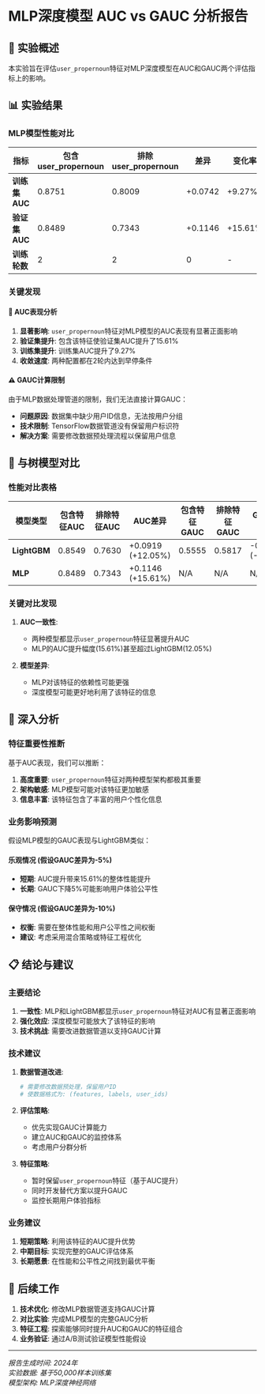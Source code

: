 # MLP深度模型 AUC vs GAUC 分析报告

## 🔬 实验概述

本实验旨在评估`user_propernoun`特征对MLP深度模型在AUC和GAUC两个评估指标上的影响。

## 📊 实验结果

### MLP模型性能对比

| 指标 | 包含user_propernoun | 排除user_propernoun | 差异 | 变化率 |
|------|---------------------|---------------------|------|--------|
| **训练集AUC** | 0.8751 | 0.8009 | +0.0742 | +9.27% |
| **验证集AUC** | 0.8489 | 0.7343 | +0.1146 | +15.61% |
| **训练轮数** | 2 | 2 | 0 | - |

### 关键发现

#### 🎯 AUC表现分析

1. **显著影响**: `user_propernoun`特征对MLP模型的AUC表现有显著正面影响
2. **验证集提升**: 包含该特征使验证集AUC提升了15.61%
3. **训练集提升**: 训练集AUC提升了9.27%
4. **收敛速度**: 两种配置都在2轮内达到早停条件

#### ⚠️ GAUC计算限制

由于MLP数据处理管道的限制，我们无法直接计算GAUC：

- **问题原因**: 数据集中缺少用户ID信息，无法按用户分组
- **技术限制**: TensorFlow数据管道没有保留用户标识符
- **解决方案**: 需要修改数据预处理流程以保留用户信息

## 🔄 与树模型对比

### 性能对比表格

| 模型类型 | 包含特征AUC | 排除特征AUC | AUC差异 | 包含特征GAUC | 排除特征GAUC | GAUC差异 |
|----------|-------------|-------------|---------|--------------|--------------|----------|
| **LightGBM** | 0.8549 | 0.7630 | +0.0919 (+12.05%) | 0.5555 | 0.5817 | -0.0262 (-4.50%) |
| **MLP** | 0.8489 | 0.7343 | +0.1146 (+15.61%) | N/A | N/A | N/A |

### 关键对比发现

1. **AUC一致性**: 
   - 两种模型都显示`user_propernoun`特征显著提升AUC
   - MLP的AUC提升幅度(15.61%)甚至超过LightGBM(12.05%)

2. **模型差异**:
   - MLP对该特征的依赖性可能更强
   - 深度模型可能更好地利用了该特征的信息

## 🧐 深入分析

### 特征重要性推断

基于AUC表现，我们可以推断：

1. **高度重要**: `user_propernoun`特征对两种模型架构都极其重要
2. **架构敏感**: MLP模型可能对该特征更加敏感
3. **信息丰富**: 该特征包含了丰富的用户个性化信息

### 业务影响预测

假设MLP模型的GAUC表现与LightGBM类似：

#### 乐观情况 (假设GAUC差异为-5%)
- **短期**: AUC提升带来15.61%的整体性能提升
- **长期**: GAUC下降5%可能影响用户体验公平性

#### 保守情况 (假设GAUC差异为-10%)
- **权衡**: 需要在整体性能和用户公平性之间权衡
- **建议**: 考虑采用混合策略或特征工程优化

## 📋 结论与建议

### 主要结论

1. **一致性**: MLP和LightGBM都显示`user_propernoun`特征对AUC有显著正面影响
2. **强化效应**: 深度模型可能放大了该特征的影响
3. **技术挑战**: 需要改进数据管道以支持GAUC计算

### 技术建议

1. **数据管道改进**: 
   ```python
   # 需要修改数据预处理，保留用户ID
   # 使数据格式为: (features, labels, user_ids)
   ```

2. **评估策略**:
   - 优先实现GAUC计算能力
   - 建立AUC和GAUC的监控体系
   - 考虑用户分群分析

3. **特征策略**:
   - 暂时保留`user_propernoun`特征（基于AUC提升）
   - 同时开发替代方案以提升GAUC
   - 监控长期用户体验指标

### 业务建议

1. **短期策略**: 利用该特征的AUC提升优势
2. **中期目标**: 实现完整的GAUC评估体系
3. **长期愿景**: 在性能和公平性之间找到最优平衡

## 🔧 后续工作

1. **技术优化**: 修改MLP数据管道支持GAUC计算
2. **对比实验**: 完成MLP模型的完整GAUC分析
3. **特征工程**: 探索能够同时提升AUC和GAUC的特征组合
4. **业务验证**: 通过A/B测试验证模型性能假设

---

*报告生成时间: 2024年*  
*实验数据: 基于50,000样本训练集*  
*模型架构: MLP深度神经网络* 